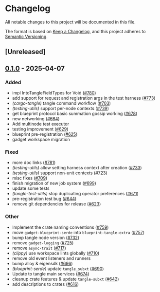 # Changelog

All notable changes to this project will be documented in this file.

The format is based on [Keep a Changelog](https://keepachangelog.com/en/1.0.0/),
and this project adheres to [Semantic Versioning](https://semver.org/spec/v2.0.0.html).

## [Unreleased]

## [0.1.0](https://github.com/tangle-network/blueprint/releases/tag/blueprint-tangle-testing-utils-v0.1.0) - 2025-04-07

### Added

- impl IntoTangleFieldTypes for Void ([#780](https://github.com/tangle-network/blueprint/pull/780))
- add support for request and registration args in the test harness ([#773](https://github.com/tangle-network/blueprint/pull/773))
- *(cargo-tangle)* tangle command workflow  ([#703](https://github.com/tangle-network/blueprint/pull/703))
- *(testing-utils)* support per-node contexts ([#739](https://github.com/tangle-network/blueprint/pull/739))
- get blueprint protocol basic summation gossip working ([#678](https://github.com/tangle-network/blueprint/pull/678))
- new networking ([#664](https://github.com/tangle-network/blueprint/pull/664))
- Add multinode test executor
- testing improvement ([#629](https://github.com/tangle-network/blueprint/pull/629))
- blueprint pre-registration ([#625](https://github.com/tangle-network/blueprint/pull/625))
- gadget workspace migration

### Fixed

- more doc links ([#781](https://github.com/tangle-network/blueprint/pull/781))
- *(testing-utils)* allow setting harness context after creation ([#733](https://github.com/tangle-network/blueprint/pull/733))
- *(testing-utils)* support non-unit contexts ([#723](https://github.com/tangle-network/blueprint/pull/723))
- misc fixes ([#709](https://github.com/tangle-network/blueprint/pull/709))
- finish migration of new job system ([#699](https://github.com/tangle-network/blueprint/pull/699))
- update some tests
- *(tangle-test-utils)* stop duplicating operator preferences ([#671](https://github.com/tangle-network/blueprint/pull/671))
- pre-registration test bug ([#644](https://github.com/tangle-network/blueprint/pull/644))
- remove git dependencies for release ([#623](https://github.com/tangle-network/blueprint/pull/623))

### Other

- Implement the crate naming conventions ([#759](https://github.com/tangle-network/blueprint/pull/759))
- move `gadget-blueprint-serde` into `blueprint-tangle-extra` ([#757](https://github.com/tangle-network/blueprint/pull/757))
- bump tangle node version ([#732](https://github.com/tangle-network/blueprint/pull/732))
- remove `gadget-logging` ([#725](https://github.com/tangle-network/blueprint/pull/725))
- remove `async-trait` ([#717](https://github.com/tangle-network/blueprint/pull/717))
- *(clippy)* use workspace lints globally ([#710](https://github.com/tangle-network/blueprint/pull/710))
- remove old event listeners and runners
- bump alloy & eigensdk ([#696](https://github.com/tangle-network/blueprint/pull/696))
- *(blueprint-serde)* update `tangle_subxt` ([#690](https://github.com/tangle-network/blueprint/pull/690))
- Update to tangle main services ([#674](https://github.com/tangle-network/blueprint/pull/674))
- cleanup crate features & update `tangle-subxt` ([#642](https://github.com/tangle-network/blueprint/pull/642))
- add descriptions to crates ([#616](https://github.com/tangle-network/blueprint/pull/616))
